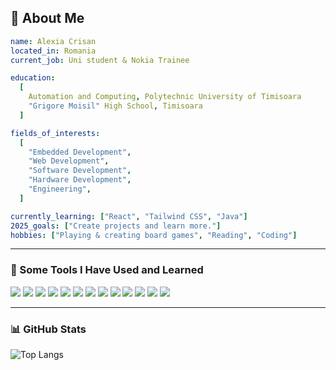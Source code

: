 ## 👋 About Me

```yaml
name: Alexia Crisan
located_in: Romania
current_job: Uni student & Nokia Trainee

education:
  [
    Automation and Computing, Polytechnic University of Timisoara
    "Grigore Moisil" High School, Timisoara
  ]

fields_of_interests:
  [
    "Embedded Development",
    "Web Development",
    "Software Development",
    "Hardware Development",
    "Engineering",
  ]

currently_learning: ["React", "Tailwind CSS", "Java"]
2025_goals: ["Create projects and learn more."]
hobbies: ["Playing & creating board games", "Reading", "Coding"]
```

---

### 🚀 Some Tools I Have Used and Learned

<p align="left">
  <img src="https://img.shields.io/badge/C-blue?style=for-the-badge&logo=c&logoColor=white" />
  <img src="https://img.shields.io/badge/C++-00599C?style=for-the-badge&logo=c%2b%2b&logoColor=white" />
  <img src="https://img.shields.io/badge/Python-3776AB?style=for-the-badge&logo=python&logoColor=white" />
  <img src="https://img.shields.io/badge/HTML5-E34F26?style=for-the-badge&logo=html5&logoColor=white" />
  <img src="https://img.shields.io/badge/CSS3-1572B6?style=for-the-badge&logo=css3&logoColor=white" />
  <img src="https://img.shields.io/badge/MySQL-4479A1?style=for-the-badge&logo=mysql&logoColor=white" />
  <img src="https://img.shields.io/badge/Oracle-F80000?style=for-the-badge&logo=oracle&logoColor=white" />
  <img src="https://img.shields.io/badge/Java-ED8B00?style=for-the-badge&logo=java&logoColor=white" />
  <img src="https://img.shields.io/badge/Verilog-000000?style=for-the-badge&logoColor=white" />
  <img src="https://img.shields.io/badge/JavaScript-F7DF1E?style=for-the-badge&logo=javascript&logoColor=black" />
  <img src="https://img.shields.io/badge/React-20232A?style=for-the-badge&logo=react&logoColor=61DAFB" />
  <img src="https://img.shields.io/badge/Linux-FCC624?style=for-the-badge&logo=linux&logoColor=black" />
  <img src="https://img.shields.io/badge/VS%20Code-007ACC?style=for-the-badge&logo=visual-studio-code&logoColor=white" />
</p>



---

### 📊 GitHub Stats

![Top Langs](https://github-readme-stats.vercel.app/api/top-langs/?username=Alexia-Crisan&layout=compact)

